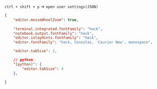 `ctrl + shift + p` -> `open user settings(JSON)`

```json
{
    "editor.mouseWheelZoom": true,
    
    "terminal.integrated.fontFamily": "hack",
    "notebook.output.fontFamily": "hack",
    "editor.inlayHints.fontFamily": "hack",
    "editor.fontFamily": "hack, Consolas, 'Courier New', monospace",

    "editor.tabSize": 2,

    // python
    "[python]": {
        "editor.tabSize": 4
    },

}
```